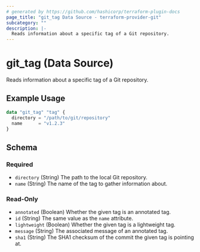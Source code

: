 ```yaml
---
# generated by https://github.com/hashicorp/terraform-plugin-docs
page_title: "git_tag Data Source - terraform-provider-git"
subcategory: ""
description: |-
  Reads information about a specific tag of a Git repository.
---
```


# git_tag (Data Source)

Reads information about a specific tag of a Git repository.

## Example Usage

```terraform
data "git_tag" "tag" {
  directory = "/path/to/git/repository"
  name      = "v1.2.3"
}
```

<!-- schema generated by tfplugindocs -->
## Schema

### Required

- `directory` (String) The path to the local Git repository.
- `name` (String) The name of the tag to gather information about.

### Read-Only

- `annotated` (Boolean) Whether the given tag is an annotated tag.
- `id` (String) The same value as the `name` attribute.
- `lightweight` (Boolean) Whether the given tag is a lightweight tag.
- `message` (String) The associated message of an annotated tag.
- `sha1` (String) The SHA1 checksum of the commit the given tag is pointing at.


